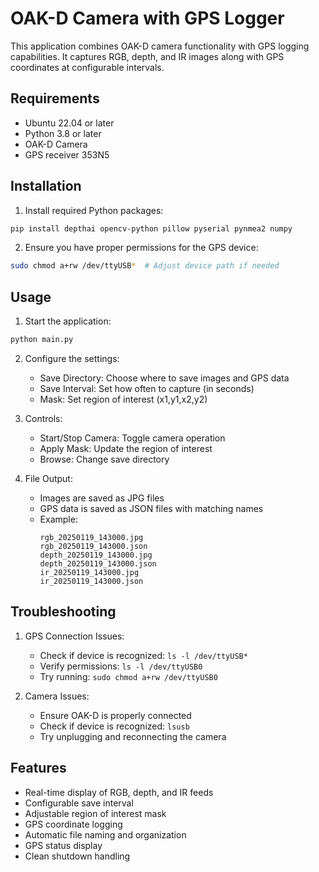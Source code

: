 # OAK-D Camera with GPS Logger

This application combines OAK-D camera functionality with GPS logging capabilities. It captures RGB, depth, and IR images along with GPS coordinates at configurable intervals.

## Requirements

- Ubuntu 22.04 or later
- Python 3.8 or later
- OAK-D Camera
- GPS receiver 353N5

## Installation

1. Install required Python packages:
```bash
pip install depthai opencv-python pillow pyserial pynmea2 numpy
```

2. Ensure you have proper permissions for the GPS device:
```bash
sudo chmod a+rw /dev/ttyUSB*  # Adjust device path if needed
```

## Usage

1. Start the application:
```bash
python main.py
```

2. Configure the settings:
   - Save Directory: Choose where to save images and GPS data
   - Save Interval: Set how often to capture (in seconds)
   - Mask: Set region of interest (x1,y1,x2,y2)

3. Controls:
   - Start/Stop Camera: Toggle camera operation
   - Apply Mask: Update the region of interest
   - Browse: Change save directory

4. File Output:
   - Images are saved as JPG files
   - GPS data is saved as JSON files with matching names
   - Example:
     ```
     rgb_20250119_143000.jpg
     rgb_20250119_143000.json
     depth_20250119_143000.jpg
     depth_20250119_143000.json
     ir_20250119_143000.jpg
     ir_20250119_143000.json
     ```

## Troubleshooting

1. GPS Connection Issues:
   - Check if device is recognized: `ls -l /dev/ttyUSB*`
   - Verify permissions: `ls -l /dev/ttyUSB0`
   - Try running: `sudo chmod a+rw /dev/ttyUSB0`

2. Camera Issues:
   - Ensure OAK-D is properly connected
   - Check if device is recognized: `lsusb`
   - Try unplugging and reconnecting the camera

## Features

- Real-time display of RGB, depth, and IR feeds
- Configurable save interval
- Adjustable region of interest mask
- GPS coordinate logging
- Automatic file naming and organization
- GPS status display
- Clean shutdown handling
